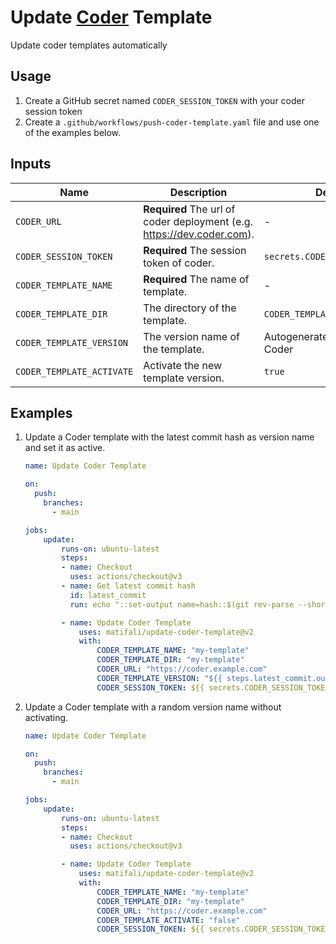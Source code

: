# Update [Coder](https://github.com/coder/coder) Template

Update coder templates automatically

## Usage

1. Create a GitHub secret named `CODER_SESSION_TOKEN` with your coder session token
2. Create a `.github/workflows/push-coder-template.yaml` file and use one of the examples below.

## Inputs

| Name                      | Description                                                              | Default                       |
| ------------------------- | ------------------------------------------------------------------------ | ----------------------------- |
| `CODER_URL`               | **Required** The url of coder deployment (e.g. <https://dev.coder.com>). | -                             |
| `CODER_SESSION_TOKEN`     | **Required** The session token of coder.                                 | `secrets.CODER_SESSION_TOKEN` |
| `CODER_TEMPLATE_NAME`     | **Required** The name of template.                                       | -                             |
| `CODER_TEMPLATE_DIR`      | The directory of the template.                                           | `CODER_TEMPLATE_NAME`         |
| `CODER_TEMPLATE_VERSION`  | The version name of the template.                                        | Autogenerated name by Coder   |
| `CODER_TEMPLATE_ACTIVATE` | Activate the new template version.                                       | `true`                        |

## Examples

1. Update a Coder template with the latest commit hash as version name and set it as active.

   ```yaml
   name: Update Coder Template

   on:
     push:
       branches:
         - main

   jobs:
       update:
           runs-on: ubuntu-latest
           steps:
           - name: Checkout
             uses: actions/checkout@v3
           - name: Get latest commit hash
             id: latest_commit
             run: echo "::set-output name=hash::$(git rev-parse --short HEAD)"

           - name: Update Coder Template
               uses: matifali/update-coder-template@v2
               with:
                   CODER_TEMPLATE_NAME: "my-template"
                   CODER_TEMPLATE_DIR: "my-template"
                   CODER_URL: "https://coder.example.com"
                   CODER_TEMPLATE_VERSION: "${{ steps.latest_commit.outputs.hash }}"
                   CODER_SESSION_TOKEN: ${{ secrets.CODER_SESSION_TOKEN }}
   ```

2. Update a Coder template with a random version name without activating.

   ```yaml
   name: Update Coder Template

   on:
     push:
       branches:
         - main

   jobs:
       update:
           runs-on: ubuntu-latest
           steps:
           - name: Checkout
             uses: actions/checkout@v3

           - name: Update Coder Template
               uses: matifali/update-coder-template@v2
               with:
                   CODER_TEMPLATE_NAME: "my-template"
                   CODER_TEMPLATE_DIR: "my-template"
                   CODER_URL: "https://coder.example.com"
                   CODER_TEMPLATE_ACTIVATE: "false"
                   CODER_SESSION_TOKEN: ${{ secrets.CODER_SESSION_TOKEN }}
   ```
